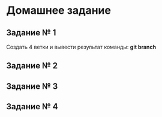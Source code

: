 # Домашнее задание

## Задание № 1

Создать 4 ветки и вывести результат команды: **git branch**

## Задание № 2 

## Задание № 3

## Задание № 4